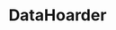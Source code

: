 ---
title: DataHoarder
crosslinks:
- homelab
- PleX
- youtubefactsbot
- YouTubeBackups
- autotldr
- opendirectories
- u_imguralbumbot
- youtubot
- PlexACD
- buildapcsales
- xkcd
- trackers
- megalinks
- buildapc
- unRAID
- Piracy
- JDM_WAAAT
- zfs
- Crashplan
- DHExchange
---